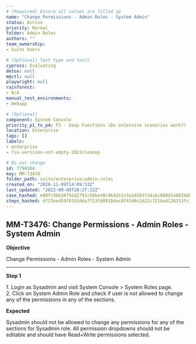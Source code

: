 ```yaml
---
# (Required) Ensure all values are filled up
name: "Change Permissions - Admin Roles - System Admin"
status: Active
priority: Normal
folder: Admin Roles
authors: ""
team_ownership: 
- Suite Users

# (Optional) Test type and tools
cypress: Evaluating
detox: null
mmctl: null
playwright: null
rainforest: 
- N/A
manual_test_environments: 
- Webapp

# (Optional)
component: System Console
priority_p1_to_p4: P3 - Deep Functions (Do extensive scenarios work?)
location: Enterprise
tags: []
labels: 
- enterprise
- fix-versions-not-empty-2022cleanup

# Do not change
id: 7798104
key: MM-T3476
folder_path: suite/enterprise/admin-roles
created_on: "2020-11-09T14:09:53Z"
last_updated: "2022-09-09T20:27:22Z"
case_hashed: e80fc9bb38f92d2791c56bed8c9642e1c9a19265734cbc088d1e682b809296e69d2656e88af2a0743054628b295cda01
steps_hashed: df33eed59f8191dda7f23fd8918dac8f43d9c2d22c721ba4126253fc133a9d9489c94467c67acda83e1f99a55dd1d33b
---
```


## MM-T3476: Change Permissions - Admin Roles - System Admin

**Objective**

Change Permissions - Admin Roles - System Admin

---

**Step 1**

1\. Login as Sysadmin and visit System Console > System Roles page.\
2\. Click on System Admin Role and check if user is not allowed to change any of the permissions in any of the sections.

**Expected**

Sysadmin should not be allowed to change any permissions for any of the sections for Sysadmin role. All permission dropdowns should not be editable and should have Read+Write permissions selected.

